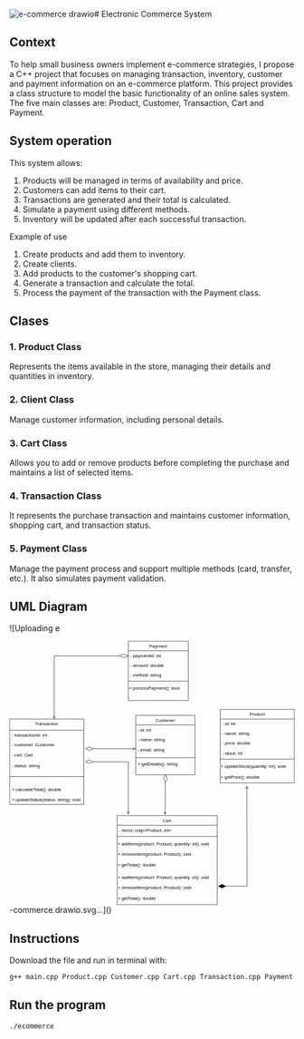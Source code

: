![e-commerce drawio](https://github.com/user-attachments/assets/def9900b-01c6-4845-b0ac-d259d36bc85e)# Electronic Commerce System

## Context
To help small business owners implement e-commerce strategies, I propose a C++ project that focuses on managing transaction, inventory, customer and payment information on an e-commerce platform. This project provides a class structure to model the basic functionality of an online sales system. The five main classes are: Product, Customer, Transaction, Cart and Payment.

## System operation

This system allows:

1. Products will be managed in terms of availability and price.
2. Customers can add items to their cart.
3. Transactions are generated and their total is calculated.
4. Simulate a payment using different methods.
5. Inventory will be updated after each successful transaction.

Example of use
1. Create products and add them to inventory.
2. Create clients.
3. Add products to the customer's shopping cart.
4. Generate a transaction and calculate the total.
5. Process the payment of the transaction with the Payment class.

## Clases 

### 1. Product Class
Represents the items available in the store, managing their details and quantities in inventory.
### 2. Client Class
Manage customer information, including personal details.
### 3. Cart Class
Allows you to add or remove products before completing the purchase and maintains a list of selected items.
### 4. Transaction Class
It represents the purchase transaction and maintains customer information, shopping cart, and transaction status.
### 5. Payment Class
Manage the payment process and support multiple methods (card, transfer, etc.). It also simulates payment validation.

## UML Diagram
![Uploading e<?xml version="1.0" encoding="UTF-8"?>
<!-- Do not edit this file with editors other than draw.io -->
<!DOCTYPE svg PUBLIC "-//W3C//DTD SVG 1.1//EN" "http://www.w3.org/Graphics/SVG/1.1/DTD/svg11.dtd">
<svg xmlns="http://www.w3.org/2000/svg" xmlns:xlink="http://www.w3.org/1999/xlink" version="1.1" width="769px" height="711px" viewBox="-0.5 -0.5 769 711" content="&lt;mxfile host=&quot;app.diagrams.net&quot; agent=&quot;Mozilla/5.0 (Macintosh; Intel Mac OS X 10_15_7) AppleWebKit/537.36 (KHTML, like Gecko) Chrome/130.0.0.0 Safari/537.36&quot; version=&quot;24.8.4&quot;&gt;&#10;  &lt;diagram id=&quot;C5RBs43oDa-KdzZeNtuy&quot; name=&quot;Page-1&quot;&gt;&#10;    &lt;mxGraphModel dx=&quot;1611&quot; dy=&quot;569&quot; grid=&quot;1&quot; gridSize=&quot;10&quot; guides=&quot;1&quot; tooltips=&quot;1&quot; connect=&quot;1&quot; arrows=&quot;1&quot; fold=&quot;1&quot; page=&quot;1&quot; pageScale=&quot;1&quot; pageWidth=&quot;827&quot; pageHeight=&quot;1169&quot; math=&quot;0&quot; shadow=&quot;0&quot;&gt;&#10;      &lt;root&gt;&#10;        &lt;mxCell id=&quot;WIyWlLk6GJQsqaUBKTNV-0&quot; /&gt;&#10;        &lt;mxCell id=&quot;WIyWlLk6GJQsqaUBKTNV-1&quot; parent=&quot;WIyWlLk6GJQsqaUBKTNV-0&quot; /&gt;&#10;        &lt;mxCell id=&quot;zkfFHV4jXpPFQw0GAbJ--6&quot; value=&quot;Customer&quot; style=&quot;swimlane;fontStyle=0;align=center;verticalAlign=top;childLayout=stackLayout;horizontal=1;startSize=26;horizontalStack=0;resizeParent=1;resizeLast=0;collapsible=1;marginBottom=0;rounded=0;shadow=0;strokeWidth=1;&quot; parent=&quot;WIyWlLk6GJQsqaUBKTNV-1&quot; vertex=&quot;1&quot;&gt;&#10;          &lt;mxGeometry x=&quot;280&quot; y=&quot;260&quot; width=&quot;160&quot; height=&quot;160&quot; as=&quot;geometry&quot;&gt;&#10;            &lt;mxRectangle x=&quot;130&quot; y=&quot;380&quot; width=&quot;160&quot; height=&quot;26&quot; as=&quot;alternateBounds&quot; /&gt;&#10;          &lt;/mxGeometry&gt;&#10;        &lt;/mxCell&gt;&#10;        &lt;mxCell id=&quot;zkfFHV4jXpPFQw0GAbJ--7&quot; value=&quot;- id: int&quot; style=&quot;text;align=left;verticalAlign=top;spacingLeft=4;spacingRight=4;overflow=hidden;rotatable=0;points=[[0,0.5],[1,0.5]];portConstraint=eastwest;&quot; parent=&quot;zkfFHV4jXpPFQw0GAbJ--6&quot; vertex=&quot;1&quot;&gt;&#10;          &lt;mxGeometry y=&quot;26&quot; width=&quot;160&quot; height=&quot;26&quot; as=&quot;geometry&quot; /&gt;&#10;        &lt;/mxCell&gt;&#10;        &lt;mxCell id=&quot;zkfFHV4jXpPFQw0GAbJ--8&quot; value=&quot;- name: string&amp;#xa;&amp;#xa;- email: string&quot; style=&quot;text;align=left;verticalAlign=top;spacingLeft=4;spacingRight=4;overflow=hidden;rotatable=0;points=[[0,0.5],[1,0.5]];portConstraint=eastwest;rounded=0;shadow=0;html=0;&quot; parent=&quot;zkfFHV4jXpPFQw0GAbJ--6&quot; vertex=&quot;1&quot;&gt;&#10;          &lt;mxGeometry y=&quot;52&quot; width=&quot;160&quot; height=&quot;58&quot; as=&quot;geometry&quot; /&gt;&#10;        &lt;/mxCell&gt;&#10;        &lt;mxCell id=&quot;zkfFHV4jXpPFQw0GAbJ--9&quot; value=&quot;&quot; style=&quot;line;html=1;strokeWidth=1;align=left;verticalAlign=middle;spacingTop=-1;spacingLeft=3;spacingRight=3;rotatable=0;labelPosition=right;points=[];portConstraint=eastwest;&quot; parent=&quot;zkfFHV4jXpPFQw0GAbJ--6&quot; vertex=&quot;1&quot;&gt;&#10;          &lt;mxGeometry y=&quot;110&quot; width=&quot;160&quot; height=&quot;8&quot; as=&quot;geometry&quot; /&gt;&#10;        &lt;/mxCell&gt;&#10;        &lt;mxCell id=&quot;zkfFHV4jXpPFQw0GAbJ--11&quot; value=&quot;+ getDetails(): string&quot; style=&quot;text;align=left;verticalAlign=top;spacingLeft=4;spacingRight=4;overflow=hidden;rotatable=0;points=[[0,0.5],[1,0.5]];portConstraint=eastwest;&quot; parent=&quot;zkfFHV4jXpPFQw0GAbJ--6&quot; vertex=&quot;1&quot;&gt;&#10;          &lt;mxGeometry y=&quot;118&quot; width=&quot;160&quot; height=&quot;42&quot; as=&quot;geometry&quot; /&gt;&#10;        &lt;/mxCell&gt;&#10;        &lt;mxCell id=&quot;zkfFHV4jXpPFQw0GAbJ--13&quot; value=&quot;Cart&quot; style=&quot;swimlane;fontStyle=0;align=center;verticalAlign=top;childLayout=stackLayout;horizontal=1;startSize=26;horizontalStack=0;resizeParent=1;resizeLast=0;collapsible=1;marginBottom=0;rounded=0;shadow=0;strokeWidth=1;&quot; parent=&quot;WIyWlLk6GJQsqaUBKTNV-1&quot; vertex=&quot;1&quot;&gt;&#10;          &lt;mxGeometry x=&quot;230&quot; y=&quot;530&quot; width=&quot;270&quot; height=&quot;240&quot; as=&quot;geometry&quot;&gt;&#10;            &lt;mxRectangle x=&quot;340&quot; y=&quot;380&quot; width=&quot;170&quot; height=&quot;26&quot; as=&quot;alternateBounds&quot; /&gt;&#10;          &lt;/mxGeometry&gt;&#10;        &lt;/mxCell&gt;&#10;        &lt;mxCell id=&quot;zkfFHV4jXpPFQw0GAbJ--14&quot; value=&quot;- items: map&amp;lt;Product, int&amp;gt;&quot; style=&quot;text;align=left;verticalAlign=top;spacingLeft=4;spacingRight=4;overflow=hidden;rotatable=0;points=[[0,0.5],[1,0.5]];portConstraint=eastwest;&quot; parent=&quot;zkfFHV4jXpPFQw0GAbJ--13&quot; vertex=&quot;1&quot;&gt;&#10;          &lt;mxGeometry y=&quot;26&quot; width=&quot;270&quot; height=&quot;26&quot; as=&quot;geometry&quot; /&gt;&#10;        &lt;/mxCell&gt;&#10;        &lt;mxCell id=&quot;zkfFHV4jXpPFQw0GAbJ--15&quot; value=&quot;&quot; style=&quot;line;html=1;strokeWidth=1;align=left;verticalAlign=middle;spacingTop=-1;spacingLeft=3;spacingRight=3;rotatable=0;labelPosition=right;points=[];portConstraint=eastwest;&quot; parent=&quot;zkfFHV4jXpPFQw0GAbJ--13&quot; vertex=&quot;1&quot;&gt;&#10;          &lt;mxGeometry y=&quot;52&quot; width=&quot;270&quot; height=&quot;8&quot; as=&quot;geometry&quot; /&gt;&#10;        &lt;/mxCell&gt;&#10;        &lt;mxCell id=&quot;bNOEou4TQXDyU07FXI3a-5&quot; value=&quot;+ addItem(product: Product, quantity: int): void&amp;lt;div&amp;gt;&amp;lt;br&amp;gt;&amp;lt;/div&amp;gt;&amp;lt;div&amp;gt;+ removeItem(product: Product): void&amp;lt;/div&amp;gt;&amp;lt;div&amp;gt;&amp;lt;br&amp;gt;&amp;lt;/div&amp;gt;&amp;lt;div&amp;gt;+ getTotal(): double&amp;lt;/div&amp;gt;&quot; style=&quot;text;html=1;align=left;verticalAlign=middle;resizable=0;points=[];autosize=1;strokeColor=none;fillColor=none;&quot; parent=&quot;zkfFHV4jXpPFQw0GAbJ--13&quot; vertex=&quot;1&quot;&gt;&#10;          &lt;mxGeometry y=&quot;60&quot; width=&quot;270&quot; height=&quot;90&quot; as=&quot;geometry&quot; /&gt;&#10;        &lt;/mxCell&gt;&#10;        &lt;mxCell id=&quot;09irNA99X_jxPgc6CqTc-5&quot; value=&quot;+ addItem(product: Product, quantity: int): void&amp;lt;div&amp;gt;&amp;lt;br&amp;gt;&amp;lt;/div&amp;gt;&amp;lt;div&amp;gt;+ removeItem(product: Product): void&amp;lt;/div&amp;gt;&amp;lt;div&amp;gt;&amp;lt;br&amp;gt;&amp;lt;/div&amp;gt;&amp;lt;div&amp;gt;+ getTotal(): double&amp;lt;/div&amp;gt;&quot; style=&quot;text;html=1;align=left;verticalAlign=middle;resizable=0;points=[];autosize=1;strokeColor=none;fillColor=none;&quot; vertex=&quot;1&quot; parent=&quot;zkfFHV4jXpPFQw0GAbJ--13&quot;&gt;&#10;          &lt;mxGeometry y=&quot;150&quot; width=&quot;270&quot; height=&quot;90&quot; as=&quot;geometry&quot; /&gt;&#10;        &lt;/mxCell&gt;&#10;        &lt;mxCell id=&quot;zkfFHV4jXpPFQw0GAbJ--17&quot; value=&quot;Product&quot; style=&quot;swimlane;fontStyle=0;align=center;verticalAlign=top;childLayout=stackLayout;horizontal=1;startSize=26;horizontalStack=0;resizeParent=1;resizeLast=0;collapsible=1;marginBottom=0;rounded=0;shadow=0;strokeWidth=1;&quot; parent=&quot;WIyWlLk6GJQsqaUBKTNV-1&quot; vertex=&quot;1&quot;&gt;&#10;          &lt;mxGeometry x=&quot;508&quot; y=&quot;244&quot; width=&quot;200&quot; height=&quot;198&quot; as=&quot;geometry&quot;&gt;&#10;            &lt;mxRectangle x=&quot;550&quot; y=&quot;140&quot; width=&quot;160&quot; height=&quot;26&quot; as=&quot;alternateBounds&quot; /&gt;&#10;          &lt;/mxGeometry&gt;&#10;        &lt;/mxCell&gt;&#10;        &lt;mxCell id=&quot;zkfFHV4jXpPFQw0GAbJ--18&quot; value=&quot;- id: int&quot; style=&quot;text;align=left;verticalAlign=top;spacingLeft=4;spacingRight=4;overflow=hidden;rotatable=0;points=[[0,0.5],[1,0.5]];portConstraint=eastwest;&quot; parent=&quot;zkfFHV4jXpPFQw0GAbJ--17&quot; vertex=&quot;1&quot;&gt;&#10;          &lt;mxGeometry y=&quot;26&quot; width=&quot;200&quot; height=&quot;26&quot; as=&quot;geometry&quot; /&gt;&#10;        &lt;/mxCell&gt;&#10;        &lt;mxCell id=&quot;zkfFHV4jXpPFQw0GAbJ--19&quot; value=&quot;- name: string&quot; style=&quot;text;align=left;verticalAlign=top;spacingLeft=4;spacingRight=4;overflow=hidden;rotatable=0;points=[[0,0.5],[1,0.5]];portConstraint=eastwest;rounded=0;shadow=0;html=0;&quot; parent=&quot;zkfFHV4jXpPFQw0GAbJ--17&quot; vertex=&quot;1&quot;&gt;&#10;          &lt;mxGeometry y=&quot;52&quot; width=&quot;200&quot; height=&quot;26&quot; as=&quot;geometry&quot; /&gt;&#10;        &lt;/mxCell&gt;&#10;        &lt;mxCell id=&quot;zkfFHV4jXpPFQw0GAbJ--20&quot; value=&quot;- price: double&quot; style=&quot;text;align=left;verticalAlign=top;spacingLeft=4;spacingRight=4;overflow=hidden;rotatable=0;points=[[0,0.5],[1,0.5]];portConstraint=eastwest;rounded=0;shadow=0;html=0;&quot; parent=&quot;zkfFHV4jXpPFQw0GAbJ--17&quot; vertex=&quot;1&quot;&gt;&#10;          &lt;mxGeometry y=&quot;78&quot; width=&quot;200&quot; height=&quot;26&quot; as=&quot;geometry&quot; /&gt;&#10;        &lt;/mxCell&gt;&#10;        &lt;mxCell id=&quot;zkfFHV4jXpPFQw0GAbJ--21&quot; value=&quot;- stock: int&quot; style=&quot;text;align=left;verticalAlign=top;spacingLeft=4;spacingRight=4;overflow=hidden;rotatable=0;points=[[0,0.5],[1,0.5]];portConstraint=eastwest;rounded=0;shadow=0;html=0;&quot; parent=&quot;zkfFHV4jXpPFQw0GAbJ--17&quot; vertex=&quot;1&quot;&gt;&#10;          &lt;mxGeometry y=&quot;104&quot; width=&quot;200&quot; height=&quot;26&quot; as=&quot;geometry&quot; /&gt;&#10;        &lt;/mxCell&gt;&#10;        &lt;mxCell id=&quot;zkfFHV4jXpPFQw0GAbJ--23&quot; value=&quot;&quot; style=&quot;line;html=1;strokeWidth=1;align=left;verticalAlign=middle;spacingTop=-1;spacingLeft=3;spacingRight=3;rotatable=0;labelPosition=right;points=[];portConstraint=eastwest;&quot; parent=&quot;zkfFHV4jXpPFQw0GAbJ--17&quot; vertex=&quot;1&quot;&gt;&#10;          &lt;mxGeometry y=&quot;130&quot; width=&quot;200&quot; height=&quot;8&quot; as=&quot;geometry&quot; /&gt;&#10;        &lt;/mxCell&gt;&#10;        &lt;mxCell id=&quot;bNOEou4TQXDyU07FXI3a-2&quot; value=&quot;+ updateStock(quantity: int): void&amp;lt;div&amp;gt;&amp;lt;br&amp;gt;&amp;lt;div&amp;gt;+ getPrice(): double&amp;lt;/div&amp;gt;&amp;lt;/div&amp;gt;&quot; style=&quot;text;html=1;align=left;verticalAlign=middle;resizable=0;points=[];autosize=1;strokeColor=none;fillColor=none;&quot; parent=&quot;zkfFHV4jXpPFQw0GAbJ--17&quot; vertex=&quot;1&quot;&gt;&#10;          &lt;mxGeometry y=&quot;138&quot; width=&quot;200&quot; height=&quot;60&quot; as=&quot;geometry&quot; /&gt;&#10;        &lt;/mxCell&gt;&#10;        &lt;mxCell id=&quot;bNOEou4TQXDyU07FXI3a-7&quot; value=&quot;Transaction&quot; style=&quot;swimlane;fontStyle=0;align=center;verticalAlign=top;childLayout=stackLayout;horizontal=1;startSize=30;horizontalStack=0;resizeParent=1;resizeLast=0;collapsible=1;marginBottom=0;rounded=0;shadow=0;strokeWidth=1;&quot; parent=&quot;WIyWlLk6GJQsqaUBKTNV-1&quot; vertex=&quot;1&quot;&gt;&#10;          &lt;mxGeometry x=&quot;-60&quot; y=&quot;270&quot; width=&quot;200&quot; height=&quot;230&quot; as=&quot;geometry&quot;&gt;&#10;            &lt;mxRectangle x=&quot;130&quot; y=&quot;380&quot; width=&quot;160&quot; height=&quot;26&quot; as=&quot;alternateBounds&quot; /&gt;&#10;          &lt;/mxGeometry&gt;&#10;        &lt;/mxCell&gt;&#10;        &lt;mxCell id=&quot;bNOEou4TQXDyU07FXI3a-8&quot; value=&quot;- transactionId: int&quot; style=&quot;text;align=left;verticalAlign=top;spacingLeft=4;spacingRight=4;overflow=hidden;rotatable=0;points=[[0,0.5],[1,0.5]];portConstraint=eastwest;&quot; parent=&quot;bNOEou4TQXDyU07FXI3a-7&quot; vertex=&quot;1&quot;&gt;&#10;          &lt;mxGeometry y=&quot;30&quot; width=&quot;200&quot; height=&quot;26&quot; as=&quot;geometry&quot; /&gt;&#10;        &lt;/mxCell&gt;&#10;        &lt;mxCell id=&quot;bNOEou4TQXDyU07FXI3a-9&quot; value=&quot;- customer: Customer&amp;#xa;&amp;#xa;- cart: Cart&amp;#xa;&amp;#xa;- status: string&quot; style=&quot;text;align=left;verticalAlign=top;spacingLeft=4;spacingRight=4;overflow=hidden;rotatable=0;points=[[0,0.5],[1,0.5]];portConstraint=eastwest;rounded=0;shadow=0;html=0;&quot; parent=&quot;bNOEou4TQXDyU07FXI3a-7&quot; vertex=&quot;1&quot;&gt;&#10;          &lt;mxGeometry y=&quot;56&quot; width=&quot;200&quot; height=&quot;78&quot; as=&quot;geometry&quot; /&gt;&#10;        &lt;/mxCell&gt;&#10;        &lt;mxCell id=&quot;bNOEou4TQXDyU07FXI3a-10&quot; value=&quot;&quot; style=&quot;line;html=1;strokeWidth=1;align=left;verticalAlign=middle;spacingTop=-1;spacingLeft=3;spacingRight=3;rotatable=0;labelPosition=right;points=[];portConstraint=eastwest;&quot; parent=&quot;bNOEou4TQXDyU07FXI3a-7&quot; vertex=&quot;1&quot;&gt;&#10;          &lt;mxGeometry y=&quot;134&quot; width=&quot;200&quot; height=&quot;42&quot; as=&quot;geometry&quot; /&gt;&#10;        &lt;/mxCell&gt;&#10;        &lt;mxCell id=&quot;bNOEou4TQXDyU07FXI3a-11&quot; value=&quot;+ calculateTotal(): double&amp;#xa;&amp;#xa;+ updateStatus(status: string): void&quot; style=&quot;text;align=left;verticalAlign=top;spacingLeft=4;spacingRight=4;overflow=hidden;rotatable=0;points=[[0,0.5],[1,0.5]];portConstraint=eastwest;&quot; parent=&quot;bNOEou4TQXDyU07FXI3a-7&quot; vertex=&quot;1&quot;&gt;&#10;          &lt;mxGeometry y=&quot;176&quot; width=&quot;200&quot; height=&quot;52&quot; as=&quot;geometry&quot; /&gt;&#10;        &lt;/mxCell&gt;&#10;        &lt;mxCell id=&quot;bNOEou4TQXDyU07FXI3a-15&quot; value=&quot;Payment&quot; style=&quot;swimlane;fontStyle=0;align=center;verticalAlign=top;childLayout=stackLayout;horizontal=1;startSize=26;horizontalStack=0;resizeParent=1;resizeLast=0;collapsible=1;marginBottom=0;rounded=0;shadow=0;strokeWidth=1;&quot; parent=&quot;WIyWlLk6GJQsqaUBKTNV-1&quot; vertex=&quot;1&quot;&gt;&#10;          &lt;mxGeometry x=&quot;260&quot; y=&quot;60&quot; width=&quot;162&quot; height=&quot;160&quot; as=&quot;geometry&quot;&gt;&#10;            &lt;mxRectangle x=&quot;550&quot; y=&quot;140&quot; width=&quot;160&quot; height=&quot;26&quot; as=&quot;alternateBounds&quot; /&gt;&#10;          &lt;/mxGeometry&gt;&#10;        &lt;/mxCell&gt;&#10;        &lt;mxCell id=&quot;bNOEou4TQXDyU07FXI3a-16&quot; value=&quot;- paymentId: int&quot; style=&quot;text;align=left;verticalAlign=top;spacingLeft=4;spacingRight=4;overflow=hidden;rotatable=0;points=[[0,0.5],[1,0.5]];portConstraint=eastwest;&quot; parent=&quot;bNOEou4TQXDyU07FXI3a-15&quot; vertex=&quot;1&quot;&gt;&#10;          &lt;mxGeometry y=&quot;26&quot; width=&quot;162&quot; height=&quot;26&quot; as=&quot;geometry&quot; /&gt;&#10;        &lt;/mxCell&gt;&#10;        &lt;mxCell id=&quot;bNOEou4TQXDyU07FXI3a-17&quot; value=&quot;- amount: double&quot; style=&quot;text;align=left;verticalAlign=top;spacingLeft=4;spacingRight=4;overflow=hidden;rotatable=0;points=[[0,0.5],[1,0.5]];portConstraint=eastwest;rounded=0;shadow=0;html=0;&quot; parent=&quot;bNOEou4TQXDyU07FXI3a-15&quot; vertex=&quot;1&quot;&gt;&#10;          &lt;mxGeometry y=&quot;52&quot; width=&quot;162&quot; height=&quot;26&quot; as=&quot;geometry&quot; /&gt;&#10;        &lt;/mxCell&gt;&#10;        &lt;mxCell id=&quot;bNOEou4TQXDyU07FXI3a-18&quot; value=&quot;- method: string&quot; style=&quot;text;align=left;verticalAlign=top;spacingLeft=4;spacingRight=4;overflow=hidden;rotatable=0;points=[[0,0.5],[1,0.5]];portConstraint=eastwest;rounded=0;shadow=0;html=0;&quot; parent=&quot;bNOEou4TQXDyU07FXI3a-15&quot; vertex=&quot;1&quot;&gt;&#10;          &lt;mxGeometry y=&quot;78&quot; width=&quot;162&quot; height=&quot;26&quot; as=&quot;geometry&quot; /&gt;&#10;        &lt;/mxCell&gt;&#10;        &lt;mxCell id=&quot;bNOEou4TQXDyU07FXI3a-20&quot; value=&quot;&quot; style=&quot;line;html=1;strokeWidth=1;align=left;verticalAlign=middle;spacingTop=-1;spacingLeft=3;spacingRight=3;rotatable=0;labelPosition=right;points=[];portConstraint=eastwest;&quot; parent=&quot;bNOEou4TQXDyU07FXI3a-15&quot; vertex=&quot;1&quot;&gt;&#10;          &lt;mxGeometry y=&quot;104&quot; width=&quot;162&quot; height=&quot;8&quot; as=&quot;geometry&quot; /&gt;&#10;        &lt;/mxCell&gt;&#10;        &lt;mxCell id=&quot;bNOEou4TQXDyU07FXI3a-21&quot; value=&quot;+ processPayment(): bool&quot; style=&quot;text;html=1;align=left;verticalAlign=middle;resizable=0;points=[];autosize=1;strokeColor=none;fillColor=none;&quot; parent=&quot;bNOEou4TQXDyU07FXI3a-15&quot; vertex=&quot;1&quot;&gt;&#10;          &lt;mxGeometry y=&quot;112&quot; width=&quot;162&quot; height=&quot;30&quot; as=&quot;geometry&quot; /&gt;&#10;        &lt;/mxCell&gt;&#10;        &lt;mxCell id=&quot;09irNA99X_jxPgc6CqTc-3&quot; value=&quot;&quot; style=&quot;rhombus;whiteSpace=wrap;html=1;verticalAlign=top;fontStyle=0;startSize=26;rounded=0;shadow=0;strokeWidth=1;&quot; vertex=&quot;1&quot; parent=&quot;WIyWlLk6GJQsqaUBKTNV-1&quot;&gt;&#10;          &lt;mxGeometry x=&quot;355&quot; y=&quot;420&quot; width=&quot;10&quot; height=&quot;20&quot; as=&quot;geometry&quot; /&gt;&#10;        &lt;/mxCell&gt;&#10;        &lt;mxCell id=&quot;09irNA99X_jxPgc6CqTc-25&quot; style=&quot;rounded=0;orthogonalLoop=1;jettySize=auto;html=1;edgeStyle=orthogonalEdgeStyle;endArrow=open;endFill=0;&quot; edge=&quot;1&quot; parent=&quot;WIyWlLk6GJQsqaUBKTNV-1&quot; source=&quot;09irNA99X_jxPgc6CqTc-7&quot;&gt;&#10;          &lt;mxGeometry relative=&quot;1&quot; as=&quot;geometry&quot;&gt;&#10;            &lt;mxPoint x=&quot;580&quot; y=&quot;450&quot; as=&quot;targetPoint&quot; /&gt;&#10;          &lt;/mxGeometry&gt;&#10;        &lt;/mxCell&gt;&#10;        &lt;mxCell id=&quot;09irNA99X_jxPgc6CqTc-7&quot; value=&quot;&quot; style=&quot;rhombus;whiteSpace=wrap;html=1;verticalAlign=top;fontStyle=0;startSize=26;rounded=0;shadow=0;strokeWidth=1;fillColor=#000000;gradientColor=none;rotation=90;&quot; vertex=&quot;1&quot; parent=&quot;WIyWlLk6GJQsqaUBKTNV-1&quot;&gt;&#10;          &lt;mxGeometry x=&quot;508&quot; y=&quot;710&quot; width=&quot;10&quot; height=&quot;20&quot; as=&quot;geometry&quot; /&gt;&#10;        &lt;/mxCell&gt;&#10;        &lt;mxCell id=&quot;09irNA99X_jxPgc6CqTc-28&quot; style=&quot;edgeStyle=orthogonalEdgeStyle;rounded=0;orthogonalLoop=1;jettySize=auto;html=1;entryX=0.478;entryY=-0.008;entryDx=0;entryDy=0;entryPerimeter=0;endArrow=open;endFill=0;&quot; edge=&quot;1&quot; parent=&quot;WIyWlLk6GJQsqaUBKTNV-1&quot; source=&quot;09irNA99X_jxPgc6CqTc-3&quot; target=&quot;zkfFHV4jXpPFQw0GAbJ--13&quot;&gt;&#10;          &lt;mxGeometry relative=&quot;1&quot; as=&quot;geometry&quot; /&gt;&#10;        &lt;/mxCell&gt;&#10;        &lt;mxCell id=&quot;09irNA99X_jxPgc6CqTc-29&quot; value=&quot;&quot; style=&quot;rhombus;whiteSpace=wrap;html=1;verticalAlign=top;fontStyle=0;startSize=26;rounded=0;shadow=0;strokeWidth=1;rotation=90;&quot; vertex=&quot;1&quot; parent=&quot;WIyWlLk6GJQsqaUBKTNV-1&quot;&gt;&#10;          &lt;mxGeometry x=&quot;150&quot; y=&quot;340&quot; width=&quot;10&quot; height=&quot;20&quot; as=&quot;geometry&quot; /&gt;&#10;        &lt;/mxCell&gt;&#10;        &lt;mxCell id=&quot;09irNA99X_jxPgc6CqTc-31&quot; style=&quot;edgeStyle=orthogonalEdgeStyle;rounded=0;orthogonalLoop=1;jettySize=auto;html=1;entryX=0;entryY=0.655;entryDx=0;entryDy=0;entryPerimeter=0;endArrow=open;endFill=0;&quot; edge=&quot;1&quot; parent=&quot;WIyWlLk6GJQsqaUBKTNV-1&quot; source=&quot;09irNA99X_jxPgc6CqTc-29&quot; target=&quot;zkfFHV4jXpPFQw0GAbJ--8&quot;&gt;&#10;          &lt;mxGeometry relative=&quot;1&quot; as=&quot;geometry&quot; /&gt;&#10;        &lt;/mxCell&gt;&#10;        &lt;mxCell id=&quot;09irNA99X_jxPgc6CqTc-32&quot; value=&quot;&quot; style=&quot;rhombus;whiteSpace=wrap;html=1;verticalAlign=top;fontStyle=0;startSize=26;rounded=0;shadow=0;strokeWidth=1;rotation=90;&quot; vertex=&quot;1&quot; parent=&quot;WIyWlLk6GJQsqaUBKTNV-1&quot;&gt;&#10;          &lt;mxGeometry x=&quot;150&quot; y=&quot;375&quot; width=&quot;10&quot; height=&quot;20&quot; as=&quot;geometry&quot; /&gt;&#10;        &lt;/mxCell&gt;&#10;        &lt;mxCell id=&quot;09irNA99X_jxPgc6CqTc-34&quot; style=&quot;edgeStyle=orthogonalEdgeStyle;rounded=0;orthogonalLoop=1;jettySize=auto;html=1;entryX=0.111;entryY=-0.012;entryDx=0;entryDy=0;entryPerimeter=0;endArrow=open;endFill=0;&quot; edge=&quot;1&quot; parent=&quot;WIyWlLk6GJQsqaUBKTNV-1&quot; source=&quot;09irNA99X_jxPgc6CqTc-32&quot; target=&quot;zkfFHV4jXpPFQw0GAbJ--13&quot;&gt;&#10;          &lt;mxGeometry relative=&quot;1&quot; as=&quot;geometry&quot; /&gt;&#10;        &lt;/mxCell&gt;&#10;        &lt;mxCell id=&quot;09irNA99X_jxPgc6CqTc-35&quot; value=&quot;&quot; style=&quot;rhombus;whiteSpace=wrap;html=1;verticalAlign=top;fontStyle=0;startSize=26;rounded=0;shadow=0;strokeWidth=1;rotation=90;&quot; vertex=&quot;1&quot; parent=&quot;WIyWlLk6GJQsqaUBKTNV-1&quot;&gt;&#10;          &lt;mxGeometry x=&quot;242.5&quot; y=&quot;87.5&quot; width=&quot;10&quot; height=&quot;25&quot; as=&quot;geometry&quot; /&gt;&#10;        &lt;/mxCell&gt;&#10;        &lt;mxCell id=&quot;09irNA99X_jxPgc6CqTc-36&quot; style=&quot;edgeStyle=orthogonalEdgeStyle;rounded=0;orthogonalLoop=1;jettySize=auto;html=1;entryX=0.6;entryY=0;entryDx=0;entryDy=0;entryPerimeter=0;endArrow=open;endFill=0;&quot; edge=&quot;1&quot; parent=&quot;WIyWlLk6GJQsqaUBKTNV-1&quot; source=&quot;09irNA99X_jxPgc6CqTc-35&quot; target=&quot;bNOEou4TQXDyU07FXI3a-7&quot;&gt;&#10;          &lt;mxGeometry relative=&quot;1&quot; as=&quot;geometry&quot; /&gt;&#10;        &lt;/mxCell&gt;&#10;      &lt;/root&gt;&#10;    &lt;/mxGraphModel&gt;&#10;  &lt;/diagram&gt;&#10;&lt;/mxfile&gt;&#10;"><defs><clipPath id="mx-clip-344-231-152-26-0"><rect x="344" y="231" width="152" height="26"/></clipPath><clipPath id="mx-clip-344-257-152-58-0"><rect x="344" y="257" width="152" height="58"/></clipPath><clipPath id="mx-clip-344-323-152-42-0"><rect x="344" y="323" width="152" height="42"/></clipPath><clipPath id="mx-clip-294-501-262-26-0"><rect x="294" y="501" width="262" height="26"/></clipPath><clipPath id="mx-clip-572-215-192-26-0"><rect x="572" y="215" width="192" height="26"/></clipPath><clipPath id="mx-clip-572-241-192-26-0"><rect x="572" y="241" width="192" height="26"/></clipPath><clipPath id="mx-clip-572-267-192-26-0"><rect x="572" y="267" width="192" height="26"/></clipPath><clipPath id="mx-clip-572-293-192-26-0"><rect x="572" y="293" width="192" height="26"/></clipPath><clipPath id="mx-clip-4-245-192-26-0"><rect x="4" y="245" width="192" height="26"/></clipPath><clipPath id="mx-clip-4-271-192-78-0"><rect x="4" y="271" width="192" height="78"/></clipPath><clipPath id="mx-clip-4-391-192-52-0"><rect x="4" y="391" width="192" height="52"/></clipPath><clipPath id="mx-clip-324-31-154-26-0"><rect x="324" y="31" width="154" height="26"/></clipPath><clipPath id="mx-clip-324-57-154-26-0"><rect x="324" y="57" width="154" height="26"/></clipPath><clipPath id="mx-clip-324-83-154-26-0"><rect x="324" y="83" width="154" height="26"/></clipPath></defs><g><g data-cell-id="WIyWlLk6GJQsqaUBKTNV-0"><g data-cell-id="WIyWlLk6GJQsqaUBKTNV-1"><g data-cell-id="zkfFHV4jXpPFQw0GAbJ--6"><g><path d="M 340 226 L 340 200 L 500 200 L 500 226" fill="rgb(255, 255, 255)" stroke="rgb(0, 0, 0)" stroke-miterlimit="10" pointer-events="all"/><path d="M 340 226 L 340 360 L 500 360 L 500 226" fill="none" stroke="rgb(0, 0, 0)" stroke-miterlimit="10" pointer-events="none"/><path d="M 340 226 L 500 226" fill="none" stroke="rgb(0, 0, 0)" stroke-miterlimit="10" pointer-events="none"/></g><g><g fill="rgb(0, 0, 0)" font-family="&quot;Helvetica&quot;" text-anchor="middle" font-size="12px"><text x="419.5" y="217.5">Customer</text></g></g><g data-cell-id="zkfFHV4jXpPFQw0GAbJ--7"><g><rect x="340" y="226" width="160" height="26" fill="none" stroke="none" pointer-events="all"/></g><g><g fill="rgb(0, 0, 0)" font-family="&quot;Helvetica&quot;" clip-path="url(#mx-clip-344-231-152-26-0)" font-size="12px"><text x="345.5" y="243.5">- id: int</text></g></g></g><g data-cell-id="zkfFHV4jXpPFQw0GAbJ--8"><g><rect x="340" y="252" width="160" height="58" fill="none" stroke="none" pointer-events="all"/></g><g><g fill="rgb(0, 0, 0)" font-family="&quot;Helvetica&quot;" clip-path="url(#mx-clip-344-257-152-58-0)" font-size="12px"><text x="345.5" y="269.5">- name: string</text><text x="345.5" y="297.5">- email: string</text></g></g></g><g data-cell-id="zkfFHV4jXpPFQw0GAbJ--9"><g><path d="M 340 314 L 500 314" fill="none" stroke="rgb(0, 0, 0)" stroke-miterlimit="10" pointer-events="all"/></g></g><g data-cell-id="zkfFHV4jXpPFQw0GAbJ--11"><g><rect x="340" y="318" width="160" height="42" fill="none" stroke="none" pointer-events="all"/></g><g><g fill="rgb(0, 0, 0)" font-family="&quot;Helvetica&quot;" clip-path="url(#mx-clip-344-323-152-42-0)" font-size="12px"><text x="345.5" y="335.5">+ getDetails(): string</text></g></g></g></g><g data-cell-id="zkfFHV4jXpPFQw0GAbJ--13"><g><path d="M 290 496 L 290 470 L 560 470 L 560 496" fill="rgb(255, 255, 255)" stroke="rgb(0, 0, 0)" stroke-miterlimit="10" pointer-events="all"/><path d="M 290 496 L 290 710 L 560 710 L 560 496" fill="none" stroke="rgb(0, 0, 0)" stroke-miterlimit="10" pointer-events="none"/><path d="M 290 496 L 560 496" fill="none" stroke="rgb(0, 0, 0)" stroke-miterlimit="10" pointer-events="none"/></g><g><g fill="rgb(0, 0, 0)" font-family="&quot;Helvetica&quot;" text-anchor="middle" font-size="12px"><text x="424.5" y="487.5">Cart</text></g></g><g data-cell-id="zkfFHV4jXpPFQw0GAbJ--14"><g><rect x="290" y="496" width="270" height="26" fill="none" stroke="none" pointer-events="all"/></g><g><g fill="rgb(0, 0, 0)" font-family="&quot;Helvetica&quot;" clip-path="url(#mx-clip-294-501-262-26-0)" font-size="12px"><text x="295.5" y="513.5">- items: map&lt;Product, int&gt;</text></g></g></g><g data-cell-id="zkfFHV4jXpPFQw0GAbJ--15"><g><path d="M 290 526 L 560 526" fill="none" stroke="rgb(0, 0, 0)" stroke-miterlimit="10" pointer-events="all"/></g></g><g data-cell-id="bNOEou4TQXDyU07FXI3a-5"><g><rect x="290" y="530" width="270" height="90" fill="none" stroke="none" pointer-events="all"/></g><g><g transform="translate(-0.5 -0.5)"><switch><foreignObject pointer-events="none" width="100%" height="100%" requiredFeatures="http://www.w3.org/TR/SVG11/feature#Extensibility" style="overflow: visible; text-align: left;"><div xmlns="http://www.w3.org/1999/xhtml" style="display: flex; align-items: unsafe center; justify-content: unsafe flex-start; width: 1px; height: 1px; padding-top: 575px; margin-left: 292px;"><div data-drawio-colors="color: rgb(0, 0, 0); " style="box-sizing: border-box; font-size: 0px; text-align: left;"><div style="display: inline-block; font-size: 12px; font-family: Helvetica; color: rgb(0, 0, 0); line-height: 1.2; pointer-events: all; white-space: nowrap;">+ addItem(product: Product, quantity: int): void<div><br /></div><div>+ removeItem(product: Product): void</div><div><br /></div><div>+ getTotal(): double</div></div></div></div></foreignObject><text x="292" y="579" fill="rgb(0, 0, 0)" font-family="&quot;Helvetica&quot;" font-size="12px">+ addItem(product: Product, quantity: int): v...</text></switch></g></g></g><g data-cell-id="09irNA99X_jxPgc6CqTc-5"><g><rect x="290" y="620" width="270" height="90" fill="none" stroke="none" pointer-events="all"/></g><g><g transform="translate(-0.5 -0.5)"><switch><foreignObject pointer-events="none" width="100%" height="100%" requiredFeatures="http://www.w3.org/TR/SVG11/feature#Extensibility" style="overflow: visible; text-align: left;"><div xmlns="http://www.w3.org/1999/xhtml" style="display: flex; align-items: unsafe center; justify-content: unsafe flex-start; width: 1px; height: 1px; padding-top: 665px; margin-left: 292px;"><div data-drawio-colors="color: rgb(0, 0, 0); " style="box-sizing: border-box; font-size: 0px; text-align: left;"><div style="display: inline-block; font-size: 12px; font-family: Helvetica; color: rgb(0, 0, 0); line-height: 1.2; pointer-events: all; white-space: nowrap;">+ addItem(product: Product, quantity: int): void<div><br /></div><div>+ removeItem(product: Product): void</div><div><br /></div><div>+ getTotal(): double</div></div></div></div></foreignObject><text x="292" y="669" fill="rgb(0, 0, 0)" font-family="&quot;Helvetica&quot;" font-size="12px">+ addItem(product: Product, quantity: int): v...</text></switch></g></g></g></g><g data-cell-id="zkfFHV4jXpPFQw0GAbJ--17"><g><path d="M 568 210 L 568 184 L 768 184 L 768 210" fill="rgb(255, 255, 255)" stroke="rgb(0, 0, 0)" stroke-miterlimit="10" pointer-events="all"/><path d="M 568 210 L 568 382 L 768 382 L 768 210" fill="none" stroke="rgb(0, 0, 0)" stroke-miterlimit="10" pointer-events="none"/><path d="M 568 210 L 768 210" fill="none" stroke="rgb(0, 0, 0)" stroke-miterlimit="10" pointer-events="none"/></g><g><g fill="rgb(0, 0, 0)" font-family="&quot;Helvetica&quot;" text-anchor="middle" font-size="12px"><text x="667.5" y="201.5">Product</text></g></g><g data-cell-id="zkfFHV4jXpPFQw0GAbJ--18"><g><rect x="568" y="210" width="200" height="26" fill="none" stroke="none" pointer-events="all"/></g><g><g fill="rgb(0, 0, 0)" font-family="&quot;Helvetica&quot;" clip-path="url(#mx-clip-572-215-192-26-0)" font-size="12px"><text x="573.5" y="227.5">- id: int</text></g></g></g><g data-cell-id="zkfFHV4jXpPFQw0GAbJ--19"><g><rect x="568" y="236" width="200" height="26" fill="none" stroke="none" pointer-events="all"/></g><g><g fill="rgb(0, 0, 0)" font-family="&quot;Helvetica&quot;" clip-path="url(#mx-clip-572-241-192-26-0)" font-size="12px"><text x="573.5" y="253.5">- name: string</text></g></g></g><g data-cell-id="zkfFHV4jXpPFQw0GAbJ--20"><g><rect x="568" y="262" width="200" height="26" fill="none" stroke="none" pointer-events="all"/></g><g><g fill="rgb(0, 0, 0)" font-family="&quot;Helvetica&quot;" clip-path="url(#mx-clip-572-267-192-26-0)" font-size="12px"><text x="573.5" y="279.5">- price: double</text></g></g></g><g data-cell-id="zkfFHV4jXpPFQw0GAbJ--21"><g><rect x="568" y="288" width="200" height="26" fill="none" stroke="none" pointer-events="all"/></g><g><g fill="rgb(0, 0, 0)" font-family="&quot;Helvetica&quot;" clip-path="url(#mx-clip-572-293-192-26-0)" font-size="12px"><text x="573.5" y="305.5">- stock: int</text></g></g></g><g data-cell-id="zkfFHV4jXpPFQw0GAbJ--23"><g><path d="M 568 318 L 768 318" fill="none" stroke="rgb(0, 0, 0)" stroke-miterlimit="10" pointer-events="all"/></g></g><g data-cell-id="bNOEou4TQXDyU07FXI3a-2"><g><rect x="568" y="322" width="200" height="60" fill="none" stroke="none" pointer-events="all"/></g><g><g transform="translate(-0.5 -0.5)"><switch><foreignObject pointer-events="none" width="100%" height="100%" requiredFeatures="http://www.w3.org/TR/SVG11/feature#Extensibility" style="overflow: visible; text-align: left;"><div xmlns="http://www.w3.org/1999/xhtml" style="display: flex; align-items: unsafe center; justify-content: unsafe flex-start; width: 1px; height: 1px; padding-top: 352px; margin-left: 570px;"><div data-drawio-colors="color: rgb(0, 0, 0); " style="box-sizing: border-box; font-size: 0px; text-align: left;"><div style="display: inline-block; font-size: 12px; font-family: Helvetica; color: rgb(0, 0, 0); line-height: 1.2; pointer-events: all; white-space: nowrap;">+ updateStock(quantity: int): void<div><br /><div>+ getPrice(): double</div></div></div></div></div></foreignObject><text x="570" y="356" fill="rgb(0, 0, 0)" font-family="&quot;Helvetica&quot;" font-size="12px">+ updateStock(quantity: int): voi...</text></switch></g></g></g></g><g data-cell-id="bNOEou4TQXDyU07FXI3a-7"><g><path d="M 0 240 L 0 210 L 200 210 L 200 240" fill="rgb(255, 255, 255)" stroke="rgb(0, 0, 0)" stroke-miterlimit="10" pointer-events="all"/><path d="M 0 240 L 0 440 L 200 440 L 200 240" fill="none" stroke="rgb(0, 0, 0)" stroke-miterlimit="10" pointer-events="none"/><path d="M 0 240 L 200 240" fill="none" stroke="rgb(0, 0, 0)" stroke-miterlimit="10" pointer-events="none"/></g><g><g fill="rgb(0, 0, 0)" font-family="&quot;Helvetica&quot;" text-anchor="middle" font-size="12px"><text x="99.5" y="227.5">Transaction</text></g></g><g data-cell-id="bNOEou4TQXDyU07FXI3a-8"><g><rect x="0" y="240" width="200" height="26" fill="none" stroke="none" pointer-events="all"/></g><g><g fill="rgb(0, 0, 0)" font-family="&quot;Helvetica&quot;" clip-path="url(#mx-clip-4-245-192-26-0)" font-size="12px"><text x="5.5" y="257.5">- transactionId: int</text></g></g></g><g data-cell-id="bNOEou4TQXDyU07FXI3a-9"><g><rect x="0" y="266" width="200" height="78" fill="none" stroke="none" pointer-events="all"/></g><g><g fill="rgb(0, 0, 0)" font-family="&quot;Helvetica&quot;" clip-path="url(#mx-clip-4-271-192-78-0)" font-size="12px"><text x="5.5" y="283.5">- customer: Customer</text><text x="5.5" y="311.5">- cart: Cart</text><text x="5.5" y="339.5">- status: string</text></g></g></g><g data-cell-id="bNOEou4TQXDyU07FXI3a-10"><g><path d="M 0 365 L 200 365" fill="none" stroke="rgb(0, 0, 0)" stroke-miterlimit="10" pointer-events="all"/></g></g><g data-cell-id="bNOEou4TQXDyU07FXI3a-11"><g><rect x="0" y="386" width="200" height="52" fill="none" stroke="none" pointer-events="all"/></g><g><g fill="rgb(0, 0, 0)" font-family="&quot;Helvetica&quot;" clip-path="url(#mx-clip-4-391-192-52-0)" font-size="12px"><text x="5.5" y="403.5">+ calculateTotal(): double</text><text x="5.5" y="431.5">+ updateStatus(status: string): void</text></g></g></g></g><g data-cell-id="bNOEou4TQXDyU07FXI3a-15"><g><path d="M 320 26 L 320 0 L 482 0 L 482 26" fill="rgb(255, 255, 255)" stroke="rgb(0, 0, 0)" stroke-miterlimit="10" pointer-events="all"/><path d="M 320 26 L 320 160 L 482 160 L 482 26" fill="none" stroke="rgb(0, 0, 0)" stroke-miterlimit="10" pointer-events="none"/><path d="M 320 26 L 482 26" fill="none" stroke="rgb(0, 0, 0)" stroke-miterlimit="10" pointer-events="none"/></g><g><g fill="rgb(0, 0, 0)" font-family="&quot;Helvetica&quot;" text-anchor="middle" font-size="12px"><text x="400.5" y="17.5">Payment</text></g></g><g data-cell-id="bNOEou4TQXDyU07FXI3a-16"><g><rect x="320" y="26" width="162" height="26" fill="none" stroke="none" pointer-events="all"/></g><g><g fill="rgb(0, 0, 0)" font-family="&quot;Helvetica&quot;" clip-path="url(#mx-clip-324-31-154-26-0)" font-size="12px"><text x="325.5" y="43.5">- paymentId: int</text></g></g></g><g data-cell-id="bNOEou4TQXDyU07FXI3a-17"><g><rect x="320" y="52" width="162" height="26" fill="none" stroke="none" pointer-events="all"/></g><g><g fill="rgb(0, 0, 0)" font-family="&quot;Helvetica&quot;" clip-path="url(#mx-clip-324-57-154-26-0)" font-size="12px"><text x="325.5" y="69.5">- amount: double</text></g></g></g><g data-cell-id="bNOEou4TQXDyU07FXI3a-18"><g><rect x="320" y="78" width="162" height="26" fill="none" stroke="none" pointer-events="all"/></g><g><g fill="rgb(0, 0, 0)" font-family="&quot;Helvetica&quot;" clip-path="url(#mx-clip-324-83-154-26-0)" font-size="12px"><text x="325.5" y="95.5">- method: string</text></g></g></g><g data-cell-id="bNOEou4TQXDyU07FXI3a-20"><g><path d="M 320 108 L 482 108" fill="none" stroke="rgb(0, 0, 0)" stroke-miterlimit="10" pointer-events="all"/></g></g><g data-cell-id="bNOEou4TQXDyU07FXI3a-21"><g><rect x="320" y="112" width="162" height="30" fill="none" stroke="none" pointer-events="all"/></g><g><g transform="translate(-0.5 -0.5)"><switch><foreignObject pointer-events="none" width="100%" height="100%" requiredFeatures="http://www.w3.org/TR/SVG11/feature#Extensibility" style="overflow: visible; text-align: left;"><div xmlns="http://www.w3.org/1999/xhtml" style="display: flex; align-items: unsafe center; justify-content: unsafe flex-start; width: 1px; height: 1px; padding-top: 127px; margin-left: 322px;"><div data-drawio-colors="color: rgb(0, 0, 0); " style="box-sizing: border-box; font-size: 0px; text-align: left;"><div style="display: inline-block; font-size: 12px; font-family: Helvetica; color: rgb(0, 0, 0); line-height: 1.2; pointer-events: all; white-space: nowrap;">+ processPayment(): bool</div></div></div></foreignObject><text x="322" y="131" fill="rgb(0, 0, 0)" font-family="&quot;Helvetica&quot;" font-size="12px">+ processPayment(): bool</text></switch></g></g></g></g><g data-cell-id="09irNA99X_jxPgc6CqTc-3"><g><path d="M 420 360 L 425 370 L 420 380 L 415 370 Z" fill="rgb(255, 255, 255)" stroke="rgb(0, 0, 0)" stroke-miterlimit="10" pointer-events="all"/></g></g><g data-cell-id="09irNA99X_jxPgc6CqTc-25"><g><path d="M 583 660 L 640.5 660 L 640 392.24" fill="none" stroke="rgb(0, 0, 0)" stroke-miterlimit="10" pointer-events="stroke"/><path d="M 643.52 398.11 L 640 391.12 L 636.52 398.12" fill="none" stroke="rgb(0, 0, 0)" stroke-miterlimit="10" pointer-events="all"/></g></g><g data-cell-id="09irNA99X_jxPgc6CqTc-7"><g><path d="M 573 650 L 578 660 L 573 670 L 568 660 Z" fill="#000000" stroke="rgb(0, 0, 0)" stroke-miterlimit="10" transform="rotate(90,573,660)" pointer-events="all"/></g></g><g data-cell-id="09irNA99X_jxPgc6CqTc-28"><g><path d="M 420 380 L 420 425 L 419.11 465.84" fill="none" stroke="rgb(0, 0, 0)" stroke-miterlimit="10" pointer-events="stroke"/><path d="M 415.74 459.89 L 419.08 466.96 L 422.74 460.04" fill="none" stroke="rgb(0, 0, 0)" stroke-miterlimit="10" pointer-events="all"/></g></g><g data-cell-id="09irNA99X_jxPgc6CqTc-29"><g><path d="M 215 280 L 220 290 L 215 300 L 210 290 Z" fill="rgb(255, 255, 255)" stroke="rgb(0, 0, 0)" stroke-miterlimit="10" transform="rotate(90,215,290)" pointer-events="all"/></g></g><g data-cell-id="09irNA99X_jxPgc6CqTc-31"><g><path d="M 225 290 L 337.76 289.99" fill="none" stroke="rgb(0, 0, 0)" stroke-miterlimit="10" pointer-events="stroke"/><path d="M 331.88 293.49 L 338.88 289.99 L 331.88 286.49" fill="none" stroke="rgb(0, 0, 0)" stroke-miterlimit="10" pointer-events="all"/></g></g><g data-cell-id="09irNA99X_jxPgc6CqTc-32"><g><path d="M 215 315 L 220 325 L 215 335 L 210 325 Z" fill="rgb(255, 255, 255)" stroke="rgb(0, 0, 0)" stroke-miterlimit="10" transform="rotate(90,215,325)" pointer-events="all"/></g></g><g data-cell-id="09irNA99X_jxPgc6CqTc-34"><g><path d="M 225 325 L 320 325 L 319.97 464.88" fill="none" stroke="rgb(0, 0, 0)" stroke-miterlimit="10" pointer-events="stroke"/><path d="M 316.47 459 L 319.97 466 L 323.47 459" fill="none" stroke="rgb(0, 0, 0)" stroke-miterlimit="10" pointer-events="all"/></g></g><g data-cell-id="09irNA99X_jxPgc6CqTc-35"><g><path d="M 307.5 27.5 L 312.5 40 L 307.5 52.5 L 302.5 40 Z" fill="rgb(255, 255, 255)" stroke="rgb(0, 0, 0)" stroke-miterlimit="10" transform="rotate(90,307.5,40)" pointer-events="all"/></g></g><g data-cell-id="09irNA99X_jxPgc6CqTc-36"><g><path d="M 295 40 L 120 40 L 120 207.76" fill="none" stroke="rgb(0, 0, 0)" stroke-miterlimit="10" pointer-events="stroke"/><path d="M 116.5 201.88 L 120 208.88 L 123.5 201.88" fill="none" stroke="rgb(0, 0, 0)" stroke-miterlimit="10" pointer-events="all"/></g></g></g></g></g><switch><g requiredFeatures="http://www.w3.org/TR/SVG11/feature#Extensibility"/><a transform="translate(0,-5)" xlink:href="https://www.drawio.com/doc/faq/svg-export-text-problems" target="_blank"><text text-anchor="middle" font-size="10px" x="50%" y="100%">Text is not SVG - cannot display</text></a></switch></svg>-commerce.drawio.svg…]()


## Instructions
Download the file and run in terminal with:
```bash
g++ main.cpp Product.cpp Customer.cpp Cart.cpp Transaction.cpp Payment.cpp 
```
## Run the program
```bash
./ecommerce
```
